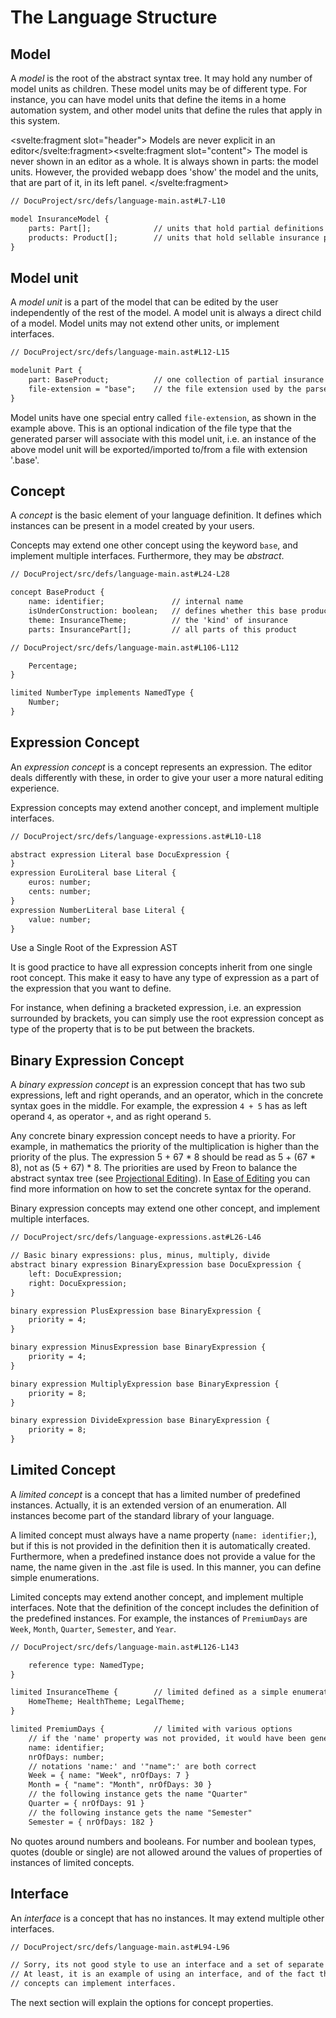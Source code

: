 <script>
    import Note from "$lib/notes/Note.svelte";
</script>

# The Language Structure

## Model

A _model_ is the root of the abstract syntax tree.
It may hold any number of model units as children. These model units may be of different type. For instance, you
can have model units that define the items in a home automation system, and other model units that define the rules
that apply in this system.

<Note><svelte:fragment slot="header"> Models are never explicit in an editor</svelte:fragment><svelte:fragment slot="content">
The model is never shown in an editor as a whole.
It is always shown in parts: the model units. However, the provided webapp does 'show' the model and the units, that are
part of it, in its left panel.
</svelte:fragment></Note>

```txt
// DocuProject/src/defs/language-main.ast#L7-L10

model InsuranceModel {
    parts: Part[];              // units that hold partial definitions of insurance products
    products: Product[];        // units that hold sellable insurance products
}
```

## Model unit

A _model unit_ is a part of the model that can be edited by the user independently of the rest of the model. A model unit is
always a direct child of a model. Model units may not extend other units, or implement interfaces.

```txt
// DocuProject/src/defs/language-main.ast#L12-L15

modelunit Part {
    part: BaseProduct;          // one collection of partial insurance products
    file-extension = "base";    // the file extension used by the parser
}
```

Model units have one special entry called `file-extension`, as shown in the example above. This is an optional
indication of the file type that the generated parser will associate with this model unit, i.e. an
instance of the above model unit will be exported/imported to/from a file with extension '.base'.

## Concept

A _concept_ is the basic element of your language definition. It defines which instances can be present in
a model created by your users.

Concepts may extend one other concept using the keyword `base`, and implement multiple interfaces.
Furthermore, they may be _abstract_.

```txt
// DocuProject/src/defs/language-main.ast#L24-L28

concept BaseProduct {
    name: identifier;               // internal name
    isUnderConstruction: boolean;   // defines whether this base product is still 'raw'
    theme: InsuranceTheme;          // the 'kind' of insurance
    parts: InsurancePart[];         // all parts of this product
```

```txt
// DocuProject/src/defs/language-main.ast#L106-L112

    Percentage;
}

limited NumberType implements NamedType {
    Number;
}

```

## Expression Concept

An _expression concept_ is a concept represents an expression. The editor deals differently with these, in
order to give your user a more natural editing experience.

Expression concepts may extend another concept, and implement multiple interfaces.

```txt
// DocuProject/src/defs/language-expressions.ast#L10-L18

abstract expression Literal base DocuExpression {
}
expression EuroLiteral base Literal {
    euros: number;
    cents: number;
}
expression NumberLiteral base Literal {
    value: number;
}
```

<Note>
<svelte:fragment slot="header">Use a Single Root of the Expression AST</svelte:fragment>
<svelte:fragment slot="content">
<p>
It is good practice to have all expression concepts inherit from one single root concept. This make it easy 
to have any type of expression as a part of the expression that you want to define.</p>
<p>
For instance, when defining a bracketed expression, i.e. an expression surrounded by brackets, you can 
simply use the root expression concept as type of the property that is to be put between the brackets.
</p>
</svelte:fragment></Note>

## Binary Expression Concept

A _binary expression concept_ is an expression concept that has two sub expressions, left and right operands,
and an operator, which in the concrete syntax goes in the middle. For example, the expression `4 + 5`
has as left operand `4`, as operator `+`, and as right operand `5`.

Any concrete binary expression concept needs to have a priority. For example, in mathematics the 
priority of the multiplication is higher than the priority of the plus. The expression 5 + 67 * 8 
should be read as 5 + (67 * 8), not as (5 + 67) * 8. The priorities are used by Freon to balance the
abstract syntax tree (see [Projectional Editing](/Background/Projectional_Editing#tree-balancing)). In
[Ease of Editing](/Documentation/Defining_an_Editor/Ease_of_Editing) you can
find more information on how to set the concrete syntax for the operand.

Binary expression concepts may extend one other concept, and implement multiple interfaces.

```txt
// DocuProject/src/defs/language-expressions.ast#L26-L46

// Basic binary expressions: plus, minus, multiply, divide
abstract binary expression BinaryExpression base DocuExpression {
    left: DocuExpression;
    right: DocuExpression;
}

binary expression PlusExpression base BinaryExpression {
    priority = 4;
}

binary expression MinusExpression base BinaryExpression {
    priority = 4;
}

binary expression MultiplyExpression base BinaryExpression {
    priority = 8;
}

binary expression DivideExpression base BinaryExpression {
    priority = 8;
}
```

## Limited Concept

A _limited concept_ is a concept that has a limited number of predefined instances. Actually, it is an extended
version of an enumeration. All instances become part of the standard library of your language.

A limited concept must always have a name property (`name: identifier;`), but if this is not provided
in the definition then it is automatically created. Furthermore, when a predefined instance does not provide a
value for the name, the name given in the .ast file is used. In this manner, you can define simple enumerations.

Limited concepts may extend another concept, and implement multiple interfaces. Note that the definition of the concept
includes the definition of the predefined instances. For example, the instances of `PremiumDays` are 
`Week`, `Month`, `Quarter`, `Semester`, and `Year`.

```txt
// DocuProject/src/defs/language-main.ast#L126-L143

    reference type: NamedType;
}

limited InsuranceTheme {        // limited defined as a simple enumeration
    HomeTheme; HealthTheme; LegalTheme;
}

limited PremiumDays {           // limited with various options
    // if the 'name' property was not provided, it would have been generated
    name: identifier;
    nrOfDays: number;
    // notations 'name:' and '"name":' are both correct
    Week = { name: "Week", nrOfDays: 7 }
    Month = { "name": "Month", nrOfDays: 30 }
    // the following instance gets the name "Quarter"
    Quarter = { nrOfDays: 91 }
    // the following instance gets the name "Semester"
    Semester = { nrOfDays: 182 }
```

<Note>
<svelte:fragment slot="header"> No quotes around numbers and booleans.</svelte:fragment>
<svelte:fragment slot="content">
For number and boolean types, quotes (double or single) are not allowed around the values of properties of
instances of limited concepts.
</svelte:fragment>
</Note>

## Interface

An _interface_ is a concept that has no instances. It may extend multiple other interfaces.

```txt
// DocuProject/src/defs/language-main.ast#L94-L96

// Sorry, its not good style to use an interface and a set of separate limited concepts.
// At least, it is an example of using an interface, and of the fact that limited
// concepts can implement interfaces.
```

The next section will explain the options for concept properties.
